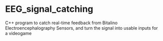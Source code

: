 # EEG_signal_catching
C++ program to catch real-time feedback from Bitalino Electroencephalography Sensors, and turn the signal into usable inputs for a videogame
